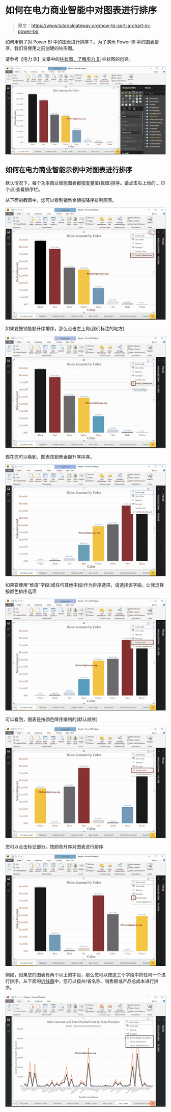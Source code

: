 # 如何在电力商业智能中对图表进行排序

> 原文：<https://www.tutorialgateway.org/how-to-sort-a-chart-in-power-bi/>

如何用例子对 Power BI 中的图表进行排序？。为了演示 Power BI 中的图表排序，我们将使用之前创建的柱形图。

请参考【电力 BI】文章中的[柱状图，了解](https://www.tutorialgateway.org/column-chart-in-power-bi/)[电力 BI](https://www.tutorialgateway.org/power-bi-tutorial/) 柱状图的创建。

![How to Sort a Chart in Power BI 1](img/5da46821b28f5186c1c585b0b4ebfbf3.png)

## 如何在电力商业智能示例中对图表进行排序

默认情况下，每个功率商业智能图表都按度量值(数值)排序。请点击右上角的… (3 个点)查看排序栏。

从下面的截图中，您可以看到销售金额按降序排列图表。

![How to Sort a Chart in Power BI 2](img/ebedf357941ca67723b7facfa6e20df6.png)

如果要按销售额升序排序，那么点击左上角(我们标注的地方)

![How to Sort a Chart in Power BI 3](img/b74b8056445eced8dcc49d89ef424c37.png)

现在您可以看到，图表按销售金额升序排序。

![How to Sort a Chart in Power BI 4](img/19fc8a3f2540f13dffcc6020707ce5f3.png)

如果要使用“维度”字段(或任何其他字段)作为排序选项，请选择该字段。让我选择按颜色排序选项

![How to Sort a Chart in Power BI 5](img/40314c56a3c189980e10c47cd756e1f2.png)

可以看到，图表是按颜色降序排列的(默认顺序)

![How to Sort a Chart in Power BI 6](img/d4dd24d4dc3fcb6e0dd7e4eb7264f12b.png)

您可以点击标记部分，按颜色升序对图表进行排序

![How to Sort a Chart in Power BI 7](img/0054ebff0dd51a119c9acf3ee0d3bb40.png)

例如，如果您的图表有两个以上的字段，那么您可以按这三个字段中的任何一个进行排序。从下面的[折线图](https://www.tutorialgateway.org/create-a-power-bi-line-chart/)中，您可以按州/省名称、销售额或产品总成本进行排序。

![How to Sort a Chart in Power BI 8](img/1a737b15ba306d0e8b00bdd8499febac.png)